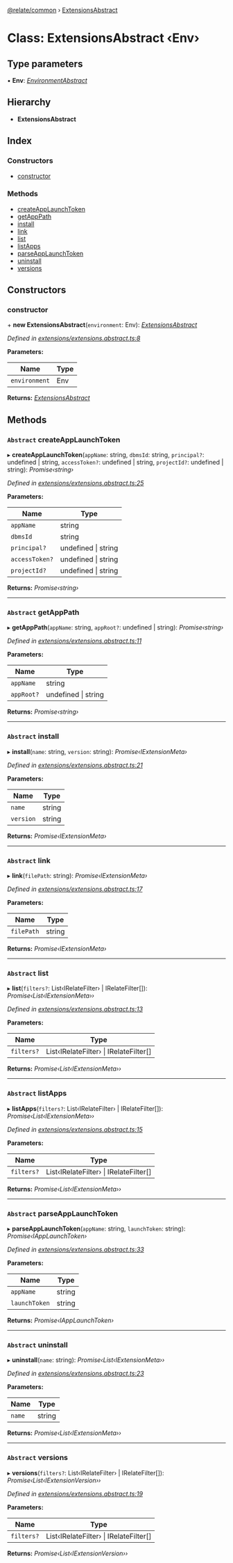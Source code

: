 [@relate/common](../README.md) › [ExtensionsAbstract](extensionsabstract.md)

# Class: ExtensionsAbstract ‹**Env**›

## Type parameters

▪ **Env**: *[EnvironmentAbstract](environmentabstract.md)*

## Hierarchy

* **ExtensionsAbstract**

## Index

### Constructors

* [constructor](extensionsabstract.md#constructor)

### Methods

* [createAppLaunchToken](extensionsabstract.md#abstract-createapplaunchtoken)
* [getAppPath](extensionsabstract.md#abstract-getapppath)
* [install](extensionsabstract.md#abstract-install)
* [link](extensionsabstract.md#abstract-link)
* [list](extensionsabstract.md#abstract-list)
* [listApps](extensionsabstract.md#abstract-listapps)
* [parseAppLaunchToken](extensionsabstract.md#abstract-parseapplaunchtoken)
* [uninstall](extensionsabstract.md#abstract-uninstall)
* [versions](extensionsabstract.md#abstract-versions)

## Constructors

###  constructor

\+ **new ExtensionsAbstract**(`environment`: Env): *[ExtensionsAbstract](extensionsabstract.md)*

*Defined in [extensions/extensions.abstract.ts:8](https://github.com/neo-technology/relate/blob/master/packages/common/src/entities/extensions/extensions.abstract.ts#L8)*

**Parameters:**

Name | Type |
------ | ------ |
`environment` | Env |

**Returns:** *[ExtensionsAbstract](extensionsabstract.md)*

## Methods

### `Abstract` createAppLaunchToken

▸ **createAppLaunchToken**(`appName`: string, `dbmsId`: string, `principal?`: undefined | string, `accessToken?`: undefined | string, `projectId?`: undefined | string): *Promise‹string›*

*Defined in [extensions/extensions.abstract.ts:25](https://github.com/neo-technology/relate/blob/master/packages/common/src/entities/extensions/extensions.abstract.ts#L25)*

**Parameters:**

Name | Type |
------ | ------ |
`appName` | string |
`dbmsId` | string |
`principal?` | undefined &#124; string |
`accessToken?` | undefined &#124; string |
`projectId?` | undefined &#124; string |

**Returns:** *Promise‹string›*

___

### `Abstract` getAppPath

▸ **getAppPath**(`appName`: string, `appRoot?`: undefined | string): *Promise‹string›*

*Defined in [extensions/extensions.abstract.ts:11](https://github.com/neo-technology/relate/blob/master/packages/common/src/entities/extensions/extensions.abstract.ts#L11)*

**Parameters:**

Name | Type |
------ | ------ |
`appName` | string |
`appRoot?` | undefined &#124; string |

**Returns:** *Promise‹string›*

___

### `Abstract` install

▸ **install**(`name`: string, `version`: string): *Promise‹IExtensionMeta›*

*Defined in [extensions/extensions.abstract.ts:21](https://github.com/neo-technology/relate/blob/master/packages/common/src/entities/extensions/extensions.abstract.ts#L21)*

**Parameters:**

Name | Type |
------ | ------ |
`name` | string |
`version` | string |

**Returns:** *Promise‹IExtensionMeta›*

___

### `Abstract` link

▸ **link**(`filePath`: string): *Promise‹IExtensionMeta›*

*Defined in [extensions/extensions.abstract.ts:17](https://github.com/neo-technology/relate/blob/master/packages/common/src/entities/extensions/extensions.abstract.ts#L17)*

**Parameters:**

Name | Type |
------ | ------ |
`filePath` | string |

**Returns:** *Promise‹IExtensionMeta›*

___

### `Abstract` list

▸ **list**(`filters?`: List‹IRelateFilter› | IRelateFilter[]): *Promise‹List‹IExtensionMeta››*

*Defined in [extensions/extensions.abstract.ts:13](https://github.com/neo-technology/relate/blob/master/packages/common/src/entities/extensions/extensions.abstract.ts#L13)*

**Parameters:**

Name | Type |
------ | ------ |
`filters?` | List‹IRelateFilter› &#124; IRelateFilter[] |

**Returns:** *Promise‹List‹IExtensionMeta››*

___

### `Abstract` listApps

▸ **listApps**(`filters?`: List‹IRelateFilter› | IRelateFilter[]): *Promise‹List‹IExtensionMeta››*

*Defined in [extensions/extensions.abstract.ts:15](https://github.com/neo-technology/relate/blob/master/packages/common/src/entities/extensions/extensions.abstract.ts#L15)*

**Parameters:**

Name | Type |
------ | ------ |
`filters?` | List‹IRelateFilter› &#124; IRelateFilter[] |

**Returns:** *Promise‹List‹IExtensionMeta››*

___

### `Abstract` parseAppLaunchToken

▸ **parseAppLaunchToken**(`appName`: string, `launchToken`: string): *Promise‹IAppLaunchToken›*

*Defined in [extensions/extensions.abstract.ts:33](https://github.com/neo-technology/relate/blob/master/packages/common/src/entities/extensions/extensions.abstract.ts#L33)*

**Parameters:**

Name | Type |
------ | ------ |
`appName` | string |
`launchToken` | string |

**Returns:** *Promise‹IAppLaunchToken›*

___

### `Abstract` uninstall

▸ **uninstall**(`name`: string): *Promise‹List‹IExtensionMeta››*

*Defined in [extensions/extensions.abstract.ts:23](https://github.com/neo-technology/relate/blob/master/packages/common/src/entities/extensions/extensions.abstract.ts#L23)*

**Parameters:**

Name | Type |
------ | ------ |
`name` | string |

**Returns:** *Promise‹List‹IExtensionMeta››*

___

### `Abstract` versions

▸ **versions**(`filters?`: List‹IRelateFilter› | IRelateFilter[]): *Promise‹List‹IExtensionVersion››*

*Defined in [extensions/extensions.abstract.ts:19](https://github.com/neo-technology/relate/blob/master/packages/common/src/entities/extensions/extensions.abstract.ts#L19)*

**Parameters:**

Name | Type |
------ | ------ |
`filters?` | List‹IRelateFilter› &#124; IRelateFilter[] |

**Returns:** *Promise‹List‹IExtensionVersion››*
